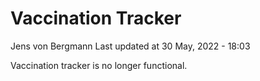 Vaccination Tracker
================
Jens von Bergmann
Last updated at 30 May, 2022 - 18:03

Vaccination tracker is no longer functional.

